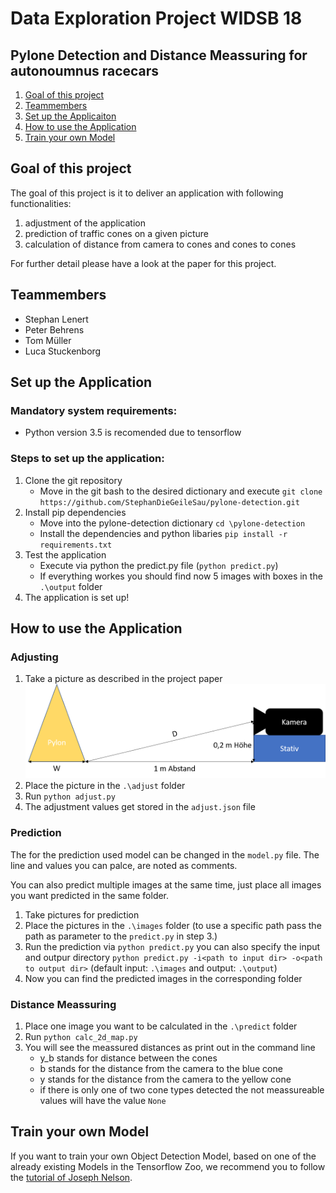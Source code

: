 # Data Exploration Project WIDSB 18
## Pylone Detection and Distance Meassuring for autonoumnus racecars

1. [Goal of this project](goal)
2. [Teammembers](Teammembers)
3. [Set up the Applicaiton](Installation)
4. [How to use the Application](use)
5. [Train your own Model](Train)


<a name="goal"></a>
## Goal of this project

The goal of this project is it to deliver an application with following functionalities:

1. adjustment of the application
2. prediction of traffic cones on a given picture
3. calculation of distance from camera to cones and cones to cones

For further detail please have a look at the paper for this project.

<a name="Teammembers"></a>
## Teammembers

- Stephan Lenert
- Peter Behrens 
- Tom Müller
- Luca Stuckenborg

<a name="Installation"></a>
## Set up the Application

### Mandatory system requirements:
- Python version 3.5 is recomended due to tensorflow

### Steps to set up the application:
1. Clone the git repository
    - Move in the git bash to the desired dictionary and execute `git clone https://github.com/StephanDieGeileSau/pylone-detection.git`
2. Install pip dependencies
    - Move into the pylone-detection dictionary `cd \pylone-detection`
    - Install the dependencies and python libaries `pip install -r requirements.txt`
3. Test the application
    - Execute via python the predict.py file (`python predict.py`)
    - If everything workes you should find now 5 images with boxes in the `.\output` folder
4. The application is set up!

<a name="use"></a>
## How to use the Application

### Adjusting
1. Take a picture as described in the project paper
![Adjustment picture](assets/Aufbau_Justierung.png)
2. Place the picture in the `.\adjust` folder
3. Run `python adjust.py`
4. The adjustment values get stored in the `adjust.json` file

### Prediction
The for the prediction used model can be changed in the `model.py` file. The line and values you can palce, are noted as comments. 

You can also predict multiple images at the same time, just place all images you want predicted in the same folder.

1. Take pictures for prediction 
2. Place the pictures in the `.\images` folder (to use a specific path pass the path as parameter to the `predict.py` in step 3.)
3. Run the prediction via `python predict.py` you can also specify the input and outpur directory `python predict.py -i<path to input dir> -o<path to output dir>` (default input: `.\images` and output: `.\output`)
4. Now you can find the predicted images in the corresponding folder

### Distance Meassuring

1. Place one image you want to be calculated in the `.\predict` folder
2. Run `python calc_2d_map.py`
3. You will see the meassured distances as print out in the command line
    - y_b stands for distance between the cones
    - b stands for the distance from the camera to the blue cone
    - y stands for the distance from the camera to the yellow cone
    - if there is only one of two cone types detected the not meassureable values will have the value `None`

<a name="Train"></a>
## Train your own Model

If you want to train your own Object Detection Model, based on one of the already existing Models in the Tensorflow Zoo, we recommend you to follow the [tutorial of Joseph Nelson](https://towardsdatascience.com/training-a-tensorflow-faster-r-cnn-object-detection-model-on-your-own-dataset-b3b175708d6d).
